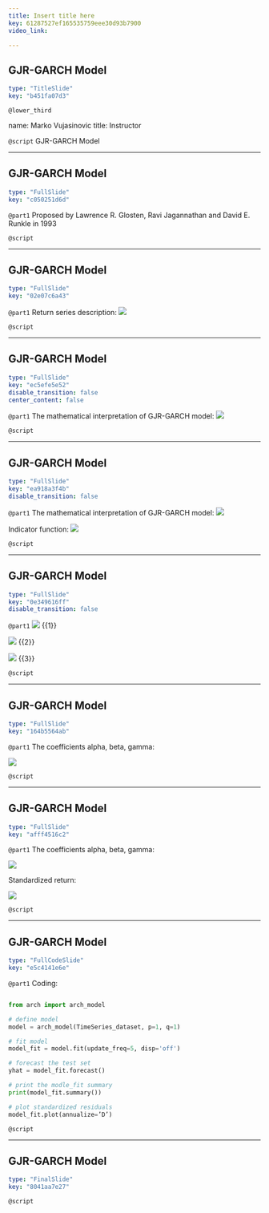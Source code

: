 ```yaml
---
title: Insert title here
key: 61287527ef165535759eee30d93b7900
video_link:

---
```

## GJR-GARCH Model

```yaml
type: "TitleSlide"
key: "b451fa07d3"
```

`@lower_third`

name: Marko Vujasinovic
title: Instructor


`@script`
GJR-GARCH Model


---
## GJR-GARCH Model

```yaml
type: "FullSlide"
key: "c050251d6d"
```

`@part1`
Proposed by Lawrence R. Glosten, Ravi Jagannathan and David E. Runkle in 1993


`@script`



---
## GJR-GARCH Model

```yaml
type: "FullSlide"
key: "02e07c6a43"
```

`@part1`
Return series description:
![](https://assets.datacamp.com/production/repositories/4448/datasets/e79f6b4ec6d208020e724eedac24d20ac5d9a975/Returnseries_description.jpg)


`@script`



---
## GJR-GARCH Model

```yaml
type: "FullSlide"
key: "ec5efe5e52"
disable_transition: false
center_content: false
```

`@part1`
The mathematical interpretation of GJR-GARCH model:
![](https://assets.datacamp.com/production/repositories/4448/datasets/a449762bd70697d3b869f0076174f6094bcc3baf/GARCHequotion11.jpg)


`@script`



---
## GJR-GARCH Model

```yaml
type: "FullSlide"
key: "ea918a3f4b"
disable_transition: false
```

`@part1`
The mathematical interpretation of GJR-GARCH model:
![](https://assets.datacamp.com/production/repositories/4448/datasets/a449762bd70697d3b869f0076174f6094bcc3baf/GARCHequotion11.jpg)

Indicator function:
![](https://assets.datacamp.com/production/repositories/4448/datasets/706a0804cf7dc2224cc35748e7d525c97cc375d6/IndicationFunc.jpg)


`@script`



---
## GJR-GARCH Model

```yaml
type: "FullSlide"
key: "0e349616ff"
disable_transition: false
```

`@part1`
![](https://assets.datacamp.com/production/repositories/4448/datasets/af8cf7694a23284ce4412f576e069e8f431baa08/gammahigherthan0.jpg) {{1}}

![](https://assets.datacamp.com/production/repositories/4448/datasets/071a4ca3b9f85ead8893d7348007920fbe6f2df7/gammaequal0.jpg) {{2}}

![](https://assets.datacamp.com/production/repositories/4448/datasets/f29302a344adf0000337f726105fc04d08a8f9be/gammalessthan0.jpg) {{3}}


`@script`



---
## GJR-GARCH Model

```yaml
type: "FullSlide"
key: "164b5564ab"
```

`@part1`
The coefficients alpha, beta, gamma:

![](https://assets.datacamp.com/production/repositories/4448/datasets/0b3c50c17b4ef11289d7311bb96b03f9a17510ae/CoefDef.jpg)


`@script`



---
## GJR-GARCH Model

```yaml
type: "FullSlide"
key: "afff4516c2"
```

`@part1`
The coefficients alpha, beta, gamma:

![](https://assets.datacamp.com/production/repositories/4448/datasets/0b3c50c17b4ef11289d7311bb96b03f9a17510ae/CoefDef.jpg)

Standardized return:

![](https://assets.datacamp.com/production/repositories/4448/datasets/62b343cc46c228d852ce075a1c1c6240672f4a31/StandardizedReturn.jpg)


`@script`



---
## GJR-GARCH Model

```yaml
type: "FullCodeSlide"
key: "e5c4141e6e"
```

`@part1`
Coding:

```python

from arch import arch_model

# define model
model = arch_model(TimeSeries_dataset, p=1, q=1)

# fit model
model_fit = model.fit(update_freq=5, disp='off')

# forecast the test set
yhat = model_fit.forecast()

# print the modle_fit summary
print(model_fit.summary())

# plot standardized residuals
model_fit.plot(annualize=’D’)

```


`@script`



---
## GJR-GARCH Model

```yaml
type: "FinalSlide"
key: "8041aa7e27"
```

`@script`


